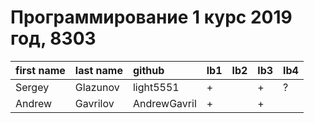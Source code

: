# Программирование 1 курс 2019 год, 8303
| first name   | last name   | github       | lb1   | lb2   | lb3   | lb4   |
|:-------------|:------------|:-------------|:------|:------|:------|:------|
| Sergey       | Glazunov    | light5551    | +     |       | +     | ?     |
| Andrew       | Gavrilov    | AndrewGavril | +     |       | +     |       |
